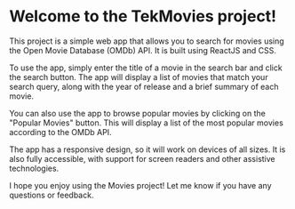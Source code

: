 # Welcome to the TekMovies project!

This project is a simple web app that allows you to search for movies using the Open Movie Database (OMDb) API. It is built using ReactJS and CSS.

To use the app, simply enter the title of a movie in the search bar and click the search button. The app will display a list of movies that match your search query, along with the year of release and a brief summary of each movie.

You can also use the app to browse popular movies by clicking on the "Popular Movies" button. This will display a list of the most popular movies according to the OMDb API.

The app has a responsive design, so it will work on devices of all sizes. It is also fully accessible, with support for screen readers and other assistive technologies.

I hope you enjoy using the Movies project! Let me know if you have any questions or feedback.



